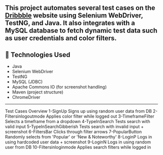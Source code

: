 This project automates several test cases on the [Dribbble](https://dribbble.com) website using Selenium WebDriver, TestNG, and Java. It also integrates with a MySQL database to fetch dynamic test data such as user credentials and color filters.
---
## 🔧 Technologies Used
- Java
- Selenium WebDriver
- TestNG
- MySQL (JDBC)
- Apache Commons IO (for screenshot handling)
- Maven (project structure)
- ChromeDriver
---
Test Cases Overview
1-SignUp	Signs up using random user data from DB
2-Filtersinlogoutmode	Applies color filter while logged out
3-TimeframeFilter	Selects a timeframe from a dropdown
4-TypeInSearch    Tests search with valid input
5-TypeInSearchGibberish    Tests search with invalid input + screenshot
6-FiltersBar	Clicks through filter arrows
7-PopularButton    Randomly selects from 'Popular' or 'New & Noteworthy'
8-LoginP	Logs in using hardcoded user data + screenshot
9-LoginN	Logs in using random user from DB
10-Filtersinloginmode	Applies search filters while logged in
